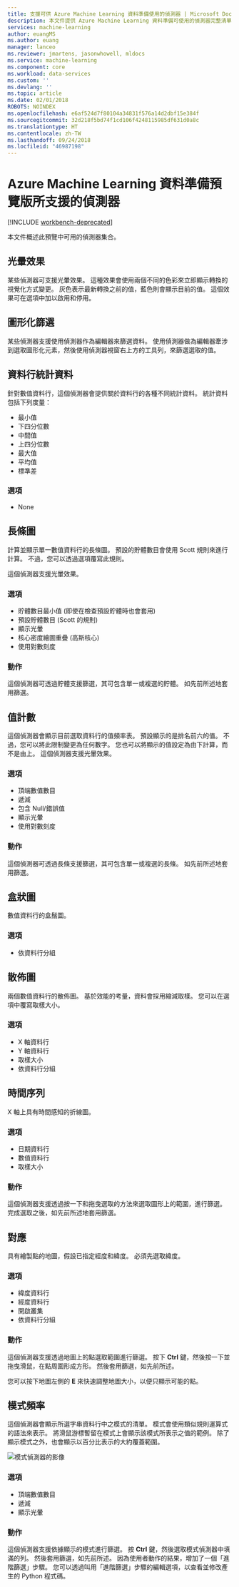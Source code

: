 ```yaml
---
title: 支援可供 Azure Machine Learning 資料準備使用的偵測器 | Microsoft Docs
description: 本文件提供 Azure Machine Learning 資料準備可使用的偵測器完整清單
services: machine-learning
author: euangMS
ms.author: euang
manager: lanceo
ms.reviewer: jmartens, jasonwhowell, mldocs
ms.service: machine-learning
ms.component: core
ms.workload: data-services
ms.custom: ''
ms.devlang: ''
ms.topic: article
ms.date: 02/01/2018
ROBOTS: NOINDEX
ms.openlocfilehash: e6af524d7f80104a34831f576a14d2dbf15e384f
ms.sourcegitcommit: 32d218f5bd74f1cd106f4248115985df631d0a8c
ms.translationtype: HT
ms.contentlocale: zh-TW
ms.lasthandoff: 09/24/2018
ms.locfileid: "46987198"
---
```

# <a name="supported-inspectors-for-the-azure-machine-learning-data-preparation-preview"></a>Azure Machine Learning 資料準備預覽版所支援的偵測器

[!INCLUDE [workbench-deprecated](../../../includes/aml-deprecating-preview-2017.md)] 


本文件概述此預覽中可用的偵測器集合。

## <a name="the-halo-effect"></a>光暈效果 
某些偵測器可支援光暈效果。 這種效果會使用兩個不同的色彩來立即顯示轉換的視覺化方式變更。 灰色表示最新轉換之前的值，藍色則會顯示目前的值。 這個效果可在選項中加以啟用和停用。

## <a name="graphical-filtering"></a>圖形化篩選 
某些偵測器支援使用偵測器作為編輯器來篩選資料。 使用偵測器做為編輯器牽涉到選取圖形化元素，然後使用偵測器視窗右上方的工具列，來篩選選取的值。 

## <a name="column-statistics"></a>資料行統計資料
針對數值資料行，這個偵測器會提供關於資料行的各種不同統計資料。 統計資料包括下列度量： 
- 最小值
- 下四分位數
- 中間值
- 上四分位數
- 最大值
- 平均值
- 標準差


### <a name="options"></a>選項 
- None

## <a name="histogram"></a>長條圖 
計算並顯示單一數值資料行的長條圖。 預設的貯體數目會使用 Scott 規則來進行計算。 不過，您可以透過選項覆寫此規則。

這個偵測器支援光暈效果。


### <a name="options"></a>選項
- 貯體數目最小值 (即使在檢查預設貯體時也會套用)
- 預設貯體數目 (Scott 的規則) 
- 顯示光暈
- 核心密度繪圖重疊 (高斯核心) 
- 使用對數刻度


### <a name="actions"></a>動作
這個偵測器可透過貯體支援篩選，其可包含單一或複選的貯體。 如先前所述地套用篩選。

## <a name="value-counts"></a>值計數
這個偵測器會顯示目前選取資料行的值頻率表。 預設顯示的是排名前六的值。 不過，您可以將此限制變更為任何數字。 您也可以將顯示的值設定為由下計算，而不是由上。 這個偵測器支援光暈效果。

### <a name="options"></a>選項 
- 頂端數值數目
- 遞減
- 包含 Null/錯誤值
- 顯示光暈
- 使用對數刻度


### <a name="actions"></a>動作 
這個偵測器可透過長條支援篩選，其可包含單一或複選的長條。 如先前所述地套用篩選。

## <a name="box-plot"></a>盒狀圖 
數值資料行的盒鬚圖。

### <a name="options"></a>選項 
- 依資料行分組

## <a name="scatter-plot"></a>散佈圖
兩個數值資料行的散佈圖。 基於效能的考量，資料會採用縮減取樣。 您可以在選項中覆寫取樣大小。

### <a name="options"></a>選項  
- X 軸資料行
- Y 軸資料行
- 取樣大小
- 依資料行分組


## <a name="time-series"></a>時間序列
X 軸上具有時間感知的折線圖。

### <a name="options"></a>選項
- 日期資料行
- 數值資料行
- 取樣大小


### <a name="actions"></a>動作
這個偵測器支援透過按一下和拖曳選取的方法來選取圖形上的範圍，進行篩選。 完成選取之後，如先前所述地套用篩選。


## <a name="map"></a>對應 
具有繪製點的地圖，假設已指定經度和緯度。 必須先選取緯度。

### <a name="options"></a>選項
- 緯度資料行
- 經度資料行
- 開啟叢集
- 依資料行分組


### <a name="actions"></a>動作
這個偵測器支援透過地圖上的點選取範圍進行篩選。 按下 **Ctrl** 鍵，然後按一下並拖曳滑鼠，在點周圍形成方形。 然後套用篩選，如先前所述。

您可以按下地圖左側的 **E** 來快速調整地圖大小，以便只顯示可能的點。


## <a name="pattern-frequency"></a>模式頻率 

這個偵測器會顯示所選字串資料行中之模式的清單。 模式會使用類似規則運算式的語法來表示。 將滑鼠游標暫留在模式上會顯示該模式所表示之值的範例。 除了顯示模式之外，也會顯示以百分比表示的大約覆蓋範圍。

![模式偵測器的影像](media/data-prep-appendix4-supported-inspectors/PatternInspectorProductNumber.png)

### <a name="options"></a>選項
- 頂端數值數目
- 遞減
- 顯示光暈

### <a name="actions"></a>動作
這個偵測器支援依據顯示的模式進行篩選。 按 **Ctrl** 鍵，然後選取模式偵測器中填滿的列。 然後套用篩選，如先前所述。 因為使用者動作的結果，增加了一個「進階篩選」步驟。 您可以透過叫用「進階篩選」步驟的編輯選項，以查看並修改產生的 Python 程式碼。
